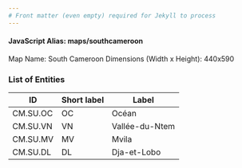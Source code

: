 ```yaml
---
# Front matter (even empty) required for Jekyll to process
---
```


#### JavaScript Alias: maps/southcameroon

Map Name: South Cameroon
Dimensions (Width x Height): 440x590

### List of Entities

ID | Short label | Label
---|---|---|
CM.SU.OC|OC|Océan
CM.SU.VN|VN|Vallée-du-Ntem
CM.SU.MV|MV|Mvila
CM.SU.DL|DL|Dja-et-Lobo